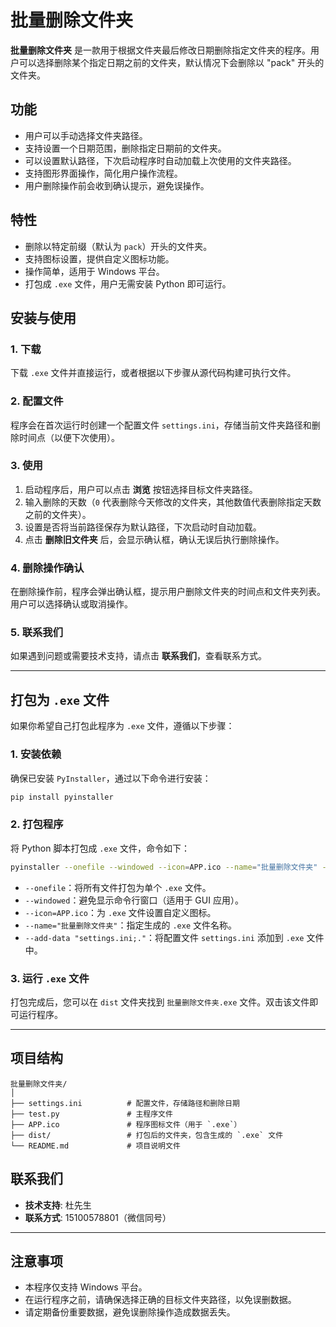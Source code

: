 # 批量删除文件夹

**批量删除文件夹** 是一款用于根据文件夹最后修改日期删除指定文件夹的程序。用户可以选择删除某个指定日期之前的文件夹，默认情况下会删除以 "pack" 开头的文件夹。

## 功能

- 用户可以手动选择文件夹路径。
- 支持设置一个日期范围，删除指定日期前的文件夹。
- 可以设置默认路径，下次启动程序时自动加载上次使用的文件夹路径。
- 支持图形界面操作，简化用户操作流程。
- 用户删除操作前会收到确认提示，避免误操作。

## 特性

- 删除以特定前缀（默认为 `pack`）开头的文件夹。
- 支持图标设置，提供自定义图标功能。
- 操作简单，适用于 Windows 平台。
- 打包成 `.exe` 文件，用户无需安装 Python 即可运行。

## 安装与使用

### 1. 下载

下载 `.exe` 文件并直接运行，或者根据以下步骤从源代码构建可执行文件。

### 2. 配置文件

程序会在首次运行时创建一个配置文件 `settings.ini`，存储当前文件夹路径和删除时间点（以便下次使用）。

### 3. 使用

1. 启动程序后，用户可以点击 **浏览** 按钮选择目标文件夹路径。
2. 输入删除的天数（`0` 代表删除今天修改的文件夹，其他数值代表删除指定天数之前的文件夹）。
3. 设置是否将当前路径保存为默认路径，下次启动时自动加载。
4. 点击 **删除旧文件夹** 后，会显示确认框，确认无误后执行删除操作。

### 4. 删除操作确认

在删除操作前，程序会弹出确认框，提示用户删除文件夹的时间点和文件夹列表。用户可以选择确认或取消操作。

### 5. 联系我们

如果遇到问题或需要技术支持，请点击 **联系我们**，查看联系方式。

------

## 打包为 `.exe` 文件

如果你希望自己打包此程序为 `.exe` 文件，遵循以下步骤：

### 1. 安装依赖

确保已安装 `PyInstaller`，通过以下命令进行安装：

```bash
pip install pyinstaller
```

### 2. 打包程序

将 Python 脚本打包成 `.exe` 文件，命令如下：

```bash
pyinstaller --onefile --windowed --icon=APP.ico --name="批量删除文件夹" --add-data "settings.ini;." test.py
```

- `--onefile`：将所有文件打包为单个 `.exe` 文件。
- `--windowed`：避免显示命令行窗口（适用于 GUI 应用）。
- `--icon=APP.ico`：为 `.exe` 文件设置自定义图标。
- `--name="批量删除文件夹"`：指定生成的 `.exe` 文件名称。
- `--add-data "settings.ini;."`：将配置文件 `settings.ini` 添加到 `.exe` 文件中。

### 3. 运行 `.exe` 文件

打包完成后，您可以在 `dist` 文件夹找到 `批量删除文件夹.exe` 文件。双击该文件即可运行程序。

------

## 项目结构

```
批量删除文件夹/
│
├── settings.ini          # 配置文件，存储路径和删除日期
├── test.py               # 主程序文件
├── APP.ico               # 程序图标文件（用于 `.exe`）
├── dist/                 # 打包后的文件夹，包含生成的 `.exe` 文件
└── README.md             # 项目说明文件
```

## 联系我们

- **技术支持**: 杜先生
- **联系方式**: 15100578801（微信同号）

------

## 注意事项

- 本程序仅支持 Windows 平台。
- 在运行程序之前，请确保选择正确的目标文件夹路径，以免误删数据。
- 请定期备份重要数据，避免误删除操作造成数据丢失。